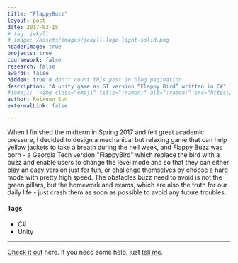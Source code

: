 ```yaml
---
title: "FlappyBuzz"
layout: post
date: 2017-03-15
# tag: jekyll
# image: /assets/images/jekyll-logo-light-solid.png
headerImage: true
projects: true
coursework: false
research: false
awards: false
hidden: true # don't count this post in blog pagination
description: "A unity game as GT version “Flappy Bird” written in C#"
#jemoji: '<img class="emoji" title=":ramen:" alt=":ramen:" src="https://assets.github.com/images/icons/emoji/unicode/1f35c.png" height="20" width="20" align="absmiddle">'
author: Ruixuan Sun
externalLink: false

---
```


When I finished the midterm in Spring 2017 and felt great academic pressure, I decided to design a mechanical but relaxing game that can help yellow jackets to take a breath during the hell week, and Flappy Buzz was born - a Georgia Tech version "FlappyBird" which replace the bird with a buzz and enable users to change the level mode and so that they can either play an easy version just for fun, or challenge themselves by choose a hard mode with pretty high speed. The obstacles buzz need to avoid is not the green pillars, but the homework and exams, which are also the truth for our daily life - just crash them as soon as possible to avoid any future troubles.

<!-- img src="https://challengepost-s3-challengepost.netdna-ssl.com/photos/production/software_photos/000/437/141/datas/gallery.jpg" align="center" width="100" height="150" /-->

#### Tags

- C#
- Unity


---
[Check it out](https://github.com/sophiasun0515/FlappyBuzz) here. If you need some help, just [tell me](https://github.com/sophiasun0515/FlappyBuzz/issues).
